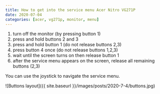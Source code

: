 ```yaml
---
title: How to get into the service menu Acer Nitro VG271P
date: 2020-07-04
categories: [acer, vg271p, monitor, menu]
---
```


1. turn off the monitor (by pressing button 1)
2. press and hold buttons 2 and 3
3. press and hold button 1 (do not release buttons 2,3)
4. press button 4 once (do not release buttons 1,2,3)
5. wait until the screen turns on then release button 1
6. after the service menu appears on the screen, release all remaining buttons (2,3)

You can use the joystick to navigate the service menu.


![Buttons layout]({{ site.baseurl }}/images/posts/2020-7-4/buttons.jpg)
